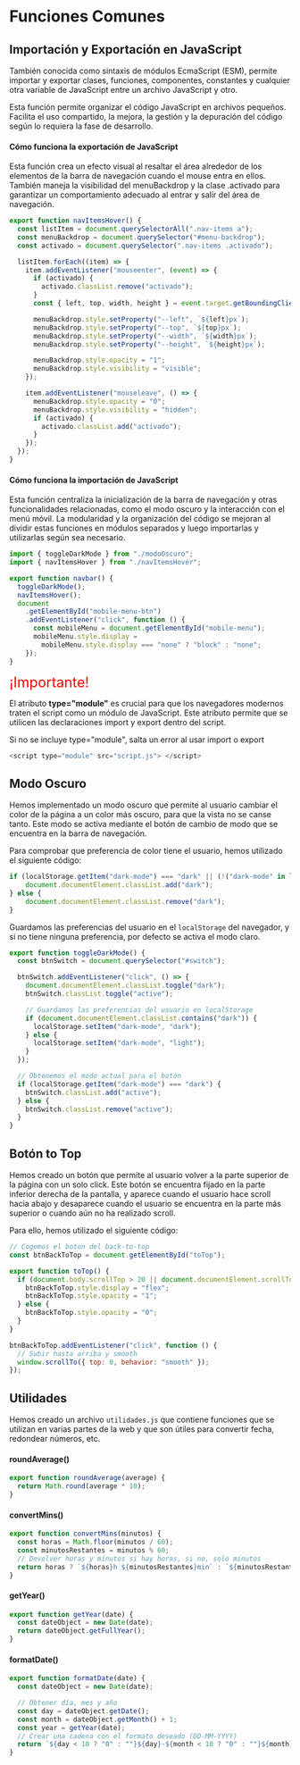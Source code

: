 # Funciones Comunes

## Importación y Exportación en JavaScript

También conocida como sintaxis de módulos EcmaScript (ESM), permite importar y exportar clases, funciones, componentes, constantes y cualquier otra variable de JavaScript entre un archivo JavaScript y otro.

Esta función permite organizar el código JavaScript en archivos pequeños. Facilita el uso compartido, la mejora, la gestión y la depuración del código según lo requiera la fase de desarrollo.

#### Cómo funciona la exportación de JavaScript

Esta función crea un efecto visual al resaltar el área alrededor de los elementos de la barra de navegación cuando el mouse entra en ellos. También maneja la visibilidad del menuBackdrop y la clase .activado para garantizar un comportamiento adecuado al entrar y salir del área de navegación.

```javascript title="navItemsHover.js"
export function navItemsHover() {
  const listItem = document.querySelectorAll(".nav-items a");
  const menuBackdrop = document.querySelector("#menu-backdrop");
  const activado = document.querySelector(".nav-items .activado");

  listItem.forEach((item) => {
    item.addEventListener("mouseenter", (event) => {
      if (activado) {
        activado.classList.remove("activado");
      }
      const { left, top, width, height } = event.target.getBoundingClientRect();

      menuBackdrop.style.setProperty("--left", `${left}px`);
      menuBackdrop.style.setProperty("--top", `${top}px`);
      menuBackdrop.style.setProperty("--width", `${width}px`);
      menuBackdrop.style.setProperty("--height", `${height}px`);

      menuBackdrop.style.opacity = "1";
      menuBackdrop.style.visibility = "visible";
    });

    item.addEventListener("mouseleave", () => {
      menuBackdrop.style.opacity = "0";
      menuBackdrop.style.visibility = "hidden";
      if (activado) {
        activado.classList.add("activado");
      }
    });
  });
}
```

#### Cómo funciona la importación de JavaScript

Esta función centraliza la inicialización de la barra de navegación y otras funcionalidades relacionadas, como el modo oscuro y la interacción con el menú móvil. La modularidad y la organización del código se mejoran al dividir estas funciones en módulos separados y luego importarlas y utilizarlas según sea necesario.

```javascript title="navbar.js"
import { toggleDarkMode } from "./modoOscuro";
import { navItemsHover } from "./navItemsHover";

export function navbar() {
  toggleDarkMode();
  navItemsHover();
  document
    .getElementById("mobile-menu-btn")
    .addEventListener("click", function () {
      const mobileMenu = document.getElementById("mobile-menu");
      mobileMenu.style.display =
        mobileMenu.style.display === "none" ? "block" : "none";
    });
}
```

<span style="color:red; font-size:25px">¡Importante!</span>

El atributo **type="module"** es crucial para que los navegadores modernos traten el script como un módulo de JavaScript. Este atributo permite que se utilicen las declaraciones import y export dentro del script.


Si no se incluye type="module", salta un error al usar import o export
```javascript
<script type="module" src="script.js"> </script>
```


## Modo Oscuro

Hemos implementado un modo oscuro que permite al usuario cambiar el color de la página a un color más oscuro, para que la vista no se canse tanto. Este modo se activa mediante el botón de cambio de modo que se encuentra en la barra de navegación.

Para comprobar que preferencia de color tiene el usuario, hemos utilizado el siguiente código:

```javascript
if (localStorage.getItem("dark-mode") === "dark" || (!("dark-mode" in localStorage))) {
    document.documentElement.classList.add("dark");
} else {
    document.documentElement.classList.remove("dark");
}
```

Guardamos las preferencias del usuario en el `localStorage` del navegador, y si no tiene ninguna preferencia, por defecto se activa el modo claro.

```javascript title="modoOscuro.js"
export function toggleDarkMode() {
  const btnSwitch = document.querySelector("#switch");

  btnSwitch.addEventListener("click", () => {
    document.documentElement.classList.toggle("dark");
    btnSwitch.classList.toggle("active");

    // Guardamos las preferencias del usuario en localStorage
    if (document.documentElement.classList.contains("dark")) {
      localStorage.setItem("dark-mode", "dark");
    } else {
      localStorage.setItem("dark-mode", "light");
    }
  });

  // Obtenemos el modo actual para el botón
  if (localStorage.getItem("dark-mode") === "dark") {
    btnSwitch.classList.add("active");
  } else {
    btnSwitch.classList.remove("active");
  }
}
```

## Botón to Top

Hemos creado un botón que permite al usuario volver a la parte superior de la página con un solo click. Este botón se encuentra fijado en la parte inferior derecha de la pantalla, y aparece cuando el usuario hace scroll hacia abajo y desaparece cuando el usuario se encuentra en la parte más superior o cuando aún no ha realizado scroll.

Para ello, hemos utilizado el siguiente código:

```javascript title="toTop.js"
// Cogemos el boton del back-to-top
const btnBackToTop = document.getElementById("toTop");

export function toTop() {
  if (document.body.scrollTop > 20 || document.documentElement.scrollTop > 20) {
    btnBackToTop.style.display = "flex";
    btnBackToTop.style.opacity = "1";
  } else {
    btnBackToTop.style.opacity = "0";
  }
}

btnBackToTop.addEventListener("click", function () {
  // Subir hasta arriba y smooth
  window.scrollTo({ top: 0, behavior: "smooth" });
});
```

## Utilidades

Hemos creado un archivo `utilidades.js` que contiene funciones que se utilizan en varias partes de la web y que son útiles para convertir fecha, redondear números, etc.

#### roundAverage()

```javascript title="utilidades.js"
export function roundAverage(average) {
  return Math.round(average * 10);
}
```

#### convertMins()

```javascript title="utilidades.js"
export function convertMins(minutos) {
  const horas = Math.floor(minutos / 60);
  const minutosRestantes = minutos % 60;
  // Devolver horas y minutos si hay horas, si no, solo minutos
  return horas ? `${horas}h ${minutosRestantes}min` : `${minutosRestantes}min`;
}
```

#### getYear()

```javascript title="utilidades.js"
export function getYear(date) {
  const dateObject = new Date(date);
  return dateObject.getFullYear();
}
```

#### formatDate()

```javascript title="utilidades.js"
export function formatDate(date) {
  const dateObject = new Date(date);

  // Obtener día, mes y año
  const day = dateObject.getDate();
  const month = dateObject.getMonth() + 1;
  const year = getYear(date);
  // Crear una cadena con el formato deseado (DD-MM-YYYY)
  return `${day < 10 ? "0" : ""}${day}-${month < 10 ? "0" : ""}${month}-${year}`;
}
```
